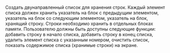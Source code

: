 Создать двунаправленный список для хранения строк. Каждый элемент списка должен хранить указатель на блок с предыдущим элементом, указатель на блок со следующим элементом, указатель на блок, хранящий строку. Строки необходимо хранить в отдельных блоках памяти. Пользователю должны быть доступны следующие функции: добавить строку в начало списка, добавить строку в конец списка, удалить элемент списка с указанным номером, очистить список, показать содержимое списка (хранимые строки) на экране.